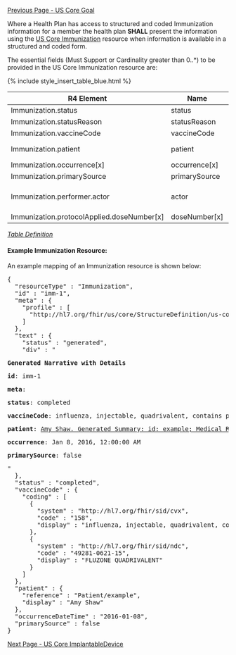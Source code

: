 [Previous Page - US Core Goal](USCoreGoal.html)

Where a Health Plan has access to structured and coded Immunization information for a member the health plan **SHALL** present the information using the [US Core Immunization](http://hl7.org/fhir/us/core/StructureDefinition-us-core-immunization.html) resource when information is available in a structured and coded form.

The essential fields (Must Support or Cardinality greater than 0..*) to be provided in the US Core Immunization resource are:

{% include style_insert_table_blue.html %}

| R4 Element                                  | Name           | Cardinality | Type                                                        |
|---------------------------------------------|----------------|-------------|-------------------------------------------------------------|
|  Immunization.status                        |  status        | 1..1        | code                                                        |
|  Immunization.statusReason                  |  statusReason  | 0..1        | CodeableConcept                                             |
|  Immunization.vaccineCode                   |  vaccineCode   | 1..1        | CodeableConcept                                             |
|  Immunization.patient                       |  patient       | 1..1        | Reference(US Core Patient Profile)                          |
|  Immunization.occurrence[x]                 |  occurrence[x] | 1..1        |                                                             |
|  Immunization.primarySource                 |  primarySource | 1..1        | boolean                                                     |
|  Immunization.performer.actor               |  actor         | 1..1        | Reference(Practitioner \| PractitionerRole \| Organization) |
|  Immunization.protocolApplied.doseNumber[x] |  doseNumber[x] | 1..1        |                                                             |

<i>[Table Definition](index.html#mapping-adjudicated-claims-information-to-clinical-resources)</i>

#### Example Immunization Resource:

An example mapping of an Immunization resource is shown below:

<pre>
{
  "resourceType" : "Immunization",
  "id" : "imm-1",
  "meta" : {
    "profile" : [
      "http://hl7.org/fhir/us/core/StructureDefinition/us-core-immunization"
    ]
  },
  "text" : {
    "status" : "generated",
    "div" : "<div xmlns=\"http://www.w3.org/1999/xhtml\"><p><b>Generated Narrative with Details</b></p><p><b>id</b>: imm-1</p><p><b>meta</b>: </p><p><b>status</b>: completed</p><p><b>vaccineCode</b>: influenza, injectable, quadrivalent, contains preservative <span style=\"background: LightGoldenRodYellow\">(Details : {http://hl7.org/fhir/sid/cvx code '158' = 'influenza, injectable, quadrivalent', given as 'influenza, injectable, quadrivalent, contains preservative'}; {http://hl7.org/fhir/sid/ndc code '49281-0621-15' = '49281-0621-15', given as 'FLUZONE QUADRIVALENT'})</span></p><p><b>patient</b>: <a href=\"Patient-example.html\">Amy Shaw. Generated Summary: id: example; Medical Record Number = 1032702 (USUAL); active; Amy V. Shaw ; ph: 555-555-5555(HOME), amy.shaw@example.com; gender: female; birthDate: Feb 20, 2007</a></p><p><b>occurrence</b>: Jan 8, 2016, 12:00:00 AM</p><p><b>primarySource</b>: false</p></div>"
  },
  "status" : "completed",
  "vaccineCode" : {
    "coding" : [
      {
        "system" : "http://hl7.org/fhir/sid/cvx",
        "code" : "158",
        "display" : "influenza, injectable, quadrivalent, contains preservative"
      },
      {
        "system" : "http://hl7.org/fhir/sid/ndc",
        "code" : "49281-0621-15",
        "display" : "FLUZONE QUADRIVALENT"
      }
    ]
  },
  "patient" : {
    "reference" : "Patient/example",
    "display" : "Amy Shaw"
  },
  "occurrenceDateTime" : "2016-01-08",
  "primarySource" : false
}
</pre>



[Next Page - US Core ImplantableDevice](USCoreImplantableDevice.html)
